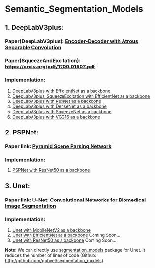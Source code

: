 # Semantic_Segmentation_Models


## 1.  DeepLabV3plus: 

### Paper(DeepLabV3plus): [Encoder-Decoder with Atrous Separable Convolution](https://arxiv.org/pdf/1802.02611.pdf)
### Paper(SqueezeAndExcitation): https://arxiv.org/pdf/1709.01507.pdf


### Implementation:
1.  [DeepLabV3plus with EfficientNet as a backbone](https://github.com/tshr-d-dragon/Semantic_Segmentation_Models/blob/main/DeepLabV3plus_EfficientNet.py)
2.  [DeepLabV3plus_SqueezeExcitation with EfficientNet as a backbone](https://github.com/tshr-d-dragon/Semantic_Segmentation_Models/blob/main/DeepLabV3plusSE_EfficientNet.py)
3.  [DeepLabV3plus with ResNet as a backbone](https://github.com/tshr-d-dragon/Semantic_Segmentation_Models/blob/main/DeepLabV3plus_ResNet.py)
4.  [DeepLabV3plus with DenseNet as a backbone](https://github.com/tshr-d-dragon/Semantic_Segmentation_Models/blob/main/DeepLabV3plus_DenseNet.py)
5.  [DeepLabV3plus with SqueezeNet as a backbone](https://github.com/tshr-d-dragon/Semantic_Segmentation_Models/blob/main/DeepLabV3plus_SqueezeNet.py)
6.  [DeepLabV3plus with VGG16 as a backbone](https://github.com/tshr-d-dragon/Semantic_Segmentation_Models/blob/main/DeepLabV3plus_VGG16.py)


## 2.  PSPNet:

### Paper link: [Pyramid Scene Parsing Network](https://arxiv.org/abs/1612.01105)

### Implementation:
1.  [PSPNet with ResNet50 as a backbone](https://github.com/tshr-d-dragon/Semantic_Segmentation_Models/blob/main/PSPNet_ResNet.py)


## 3.  Unet:

### Paper link: [U-Net: Convolutional Networks for Biomedical Image Segmentation](https://arxiv.org/pdf/1505.04597.pdf)

### Implementation:
1.  [Unet with MobileNetV2 as a backbone](https://github.com/tshr-d-dragon/Semantic_Segmentation_Models/blob/main/Unet_MobileNetV2.py)
2.  [Unet with EfficientNet as a backbone]() Coming Soon...
3.  [Unet with ResNet50 as a backbone]() Coming Soon...

**Note**: We can directly use [segmentation_models](https://segmentation-models.readthedocs.io/en/latest/) package for Unet. It reduces the number of lines of code (Github: http://github.com/qubvel/segmentation_models).
